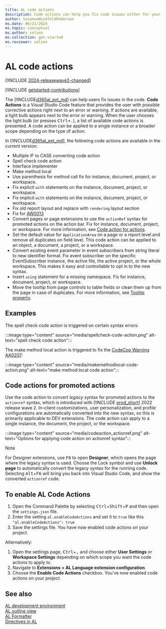 ```yaml
---
title: AL code actions
description: Code actions can help you fix code issues either for your project alone or for the entire workspace.
author: SusanneWindfeldPedersen
ms.date: 06/21/2024
ms.topic: conceptual
ms.author: solsen
ms.collection: get-started
ms.reviewer: solsen
---
```


# AL code actions

[!INCLUDE [2024-releasewave2-changed](../includes/2024-releasewave2-changed.md)]

[!INCLUDE [getstarted-contributions](includes/getstarted-contributions.md)]

The [!INCLUDE[d365al_ext_md](../includes/d365al_ext_md.md)] can help users fix issues in the code. **Code Actions** is a Visual Studio Code feature that provides the user with possible corrective actions right next to an error or warning. If actions are available, a light bulb appears next to the error or warning. When the user chooses the light bulb (or presses <kbd>Ctrl+.</kbd>), a list of available code actions is presented. A code action can be applied to a single instance or a broader scope depending on the type of action.

In [!INCLUDE[d365al_ext_md](../includes/d365al_ext_md.md)], the following code actions are available in the current version:

- Multiple IF to CASE converting code action
- Spell check code action
- Interface implementer
- Make method local
- Use parenthesis for method call fix for instance, document, project, or workspace.
- Fix explicit `with` statements on the instance, document, project, or workspace.
- Fix implicit `with` statements on the instance, document, project, or workspace.
- Fix old report layout and replace with `rendering` layout section
- Fix for [AW0013](analyzers\uicop-aw0013.md)
- Convert pages or page extensions to use the `actionRef` syntax for promoted actions on the action bar. Fix for instance, document, project, or workspace. For more information, see [Code action for actions](devenv-code-actions.md#code-actions-for-promoted-actions).
- Set the default value for `ApplicationArea` on a page or a report level and remove all duplicates on field level. This code action can be applied to an object, a document, a project, or a workspace.
- Convert existing event parameter in event subscribers from string literal to new identifier format. Fix event subscriber on the specific EventSubscriber instance, the active file, the active project, or the whole workspace. This makes it easy and controllable to opt in to the new syntax.
- Insert `using` statement for a missing namespace. Fix for instance, document, project, or workspace.
- Move the tooltip from page controls to table fields or clean them up from the page in case of duplicates. For more information, see [Tooltip property](properties/devenv-tooltip-property.md).

## Examples

The spell check code action is triggered on certain syntax errors:

:::image type="content" source="media/spellcheck-code-action.png" alt-text="spell check code action":::

The make method local action is triggered to fix the [CodeCop Warning AA0207](analyzers/codecop-aa0207.md):

:::image type="content" source="media/makemethodlocal-code-action.png" alt-text="make method local code action":::

## Code actions for promoted actions

Use the code action to convert *legacy* syntax for promoted actions to the `actionref` syntax, which is introduced with [!INCLUDE [prod_short](includes/prod_short.md)] 2022 release wave 2. In-client customizations, user personalization, and profile configurations are automatically converted into the new syntax, so this is primarily applicable to DEV extensions. The code action can apply to a single instance, the document, the project, or the workspace.

:::image type="content" source="media/codeaction_actionref.png" alt-text="Options for applying code action on actionref syntax":::

  > [!NOTE]  
  > For Designer extensions, use <kbd>F6</kbd>  to open **Designer**, which opens the page where the legacy syntax is used. Choose the Lock symbol and use **Unlock page** to automatically convert the legacy syntax for the running code. Selecting <kbd>Alt</kbd>+<kbd>F6</kbd> will bring you back into Visual Studio Code, and show the converted `actionref` code.
  
  
## To enable AL Code Actions

1. Open the Command Palette by selecting <kbd>Ctrl</kbd>+<kbd>Shift</kbd>+<kbd>P</kbd> and then open the `settings.json` file.  
2. Enter the setting `al.enableCodeActions` and set it to `true` like this `"al.enableCodeActions": true`
3. Save the settings file. You have now enabled code actions on your project.

Alternatively:

1. Open the settings page, <kbd>Ctrl</kbd>+<kbd>,</kbd> and choose either **User Settings** or **Workspace Settings** depending on which scope you want the code actions to apply to.
2. Navigate to **Extensions > AL Language extension configuration**.
3. Choose the **Enable Code Actions** checkbox. You've now enabled code actions on your project.

## See also

[AL development environment](devenv-reference-overview.md)  
[AL outline view](devenv-al-outline-view.md)  
[AL Formatter](devenv-al-formatter.md)  
[Directives in AL](directives/devenv-directives-in-al.md)  

